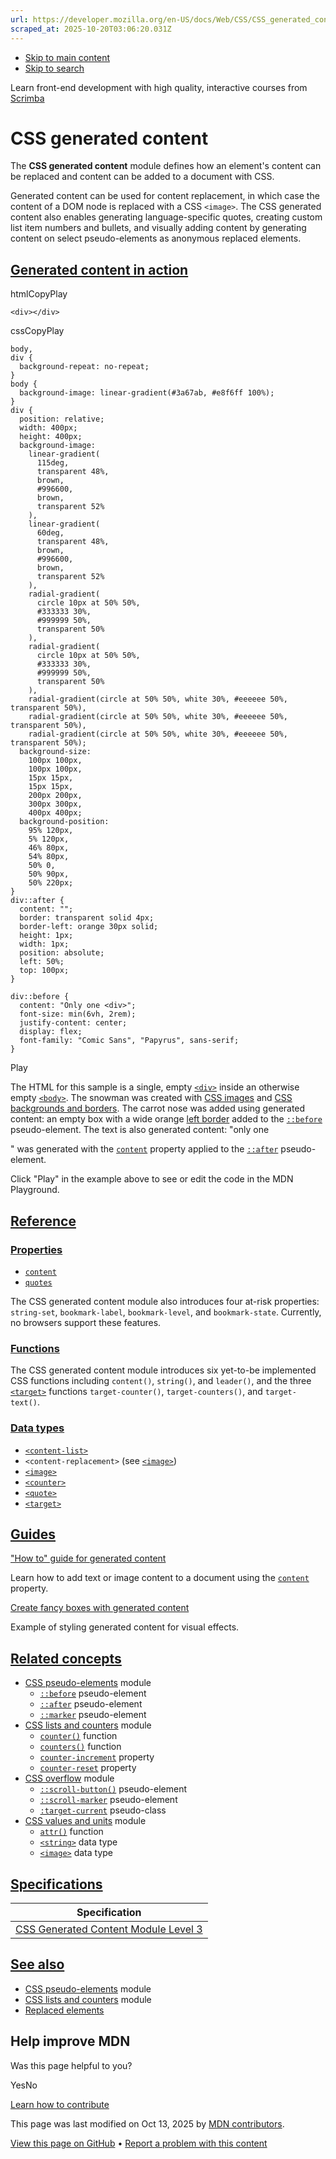 ```yaml
---
url: https://developer.mozilla.org/en-US/docs/Web/CSS/CSS_generated_content
scraped_at: 2025-10-20T03:06:20.031Z
---
```


- [Skip to main content](https://developer.mozilla.org/en-US/docs/Web/CSS/CSS_generated_content#content)
- [Skip to search](https://developer.mozilla.org/en-US/docs/Web/CSS/CSS_generated_content#search)

Learn front-end development with high quality, interactive courses
from
[Scrimba](https://scrimba.com/learn/frontend?via=mdn)

# CSS generated content

The **CSS generated content** module defines how an element's content can be replaced and content can be added to a document with CSS.

Generated content can be used for content replacement, in which case the content of a DOM node is replaced with a CSS `<image>`. The CSS generated content also enables generating language-specific quotes, creating custom list item numbers and bullets, and visually adding content by generating content on select pseudo-elements as anonymous replaced elements.

## [Generated content in action](https://developer.mozilla.org/en-US/docs/Web/CSS/CSS_generated_content\#generated_content_in_action)

htmlCopyPlay

```
<div></div>

```

cssCopyPlay

```
body,
div {
  background-repeat: no-repeat;
}
body {
  background-image: linear-gradient(#3a67ab, #e8f6ff 100%);
}
div {
  position: relative;
  width: 400px;
  height: 400px;
  background-image:
    linear-gradient(
      115deg,
      transparent 48%,
      brown,
      #996600,
      brown,
      transparent 52%
    ),
    linear-gradient(
      60deg,
      transparent 48%,
      brown,
      #996600,
      brown,
      transparent 52%
    ),
    radial-gradient(
      circle 10px at 50% 50%,
      #333333 30%,
      #999999 50%,
      transparent 50%
    ),
    radial-gradient(
      circle 10px at 50% 50%,
      #333333 30%,
      #999999 50%,
      transparent 50%
    ),
    radial-gradient(circle at 50% 50%, white 30%, #eeeeee 50%, transparent 50%),
    radial-gradient(circle at 50% 50%, white 30%, #eeeeee 50%, transparent 50%),
    radial-gradient(circle at 50% 50%, white 30%, #eeeeee 50%, transparent 50%);
  background-size:
    100px 100px,
    100px 100px,
    15px 15px,
    15px 15px,
    200px 200px,
    300px 300px,
    400px 400px;
  background-position:
    95% 120px,
    5% 120px,
    46% 80px,
    54% 80px,
    50% 0,
    50% 90px,
    50% 220px;
}
div::after {
  content: "";
  border: transparent solid 4px;
  border-left: orange 30px solid;
  height: 1px;
  width: 1px;
  position: absolute;
  left: 50%;
  top: 100px;
}

div::before {
  content: "Only one <div>";
  font-size: min(6vh, 2rem);
  justify-content: center;
  display: flex;
  font-family: "Comic Sans", "Papyrus", sans-serif;
}

```

Play

The HTML for this sample is a single, empty [`<div>`](https://developer.mozilla.org/en-US/docs/Web/HTML/Reference/Elements/div) inside an otherwise empty [`<body>`](https://developer.mozilla.org/en-US/docs/Web/HTML/Reference/Elements/body). The snowman was created with [CSS images](https://developer.mozilla.org/en-US/docs/Web/CSS/CSS_images) and [CSS backgrounds and borders](https://developer.mozilla.org/en-US/docs/Web/CSS/CSS_backgrounds_and_borders). The carrot nose was added using generated content: an empty box with a wide orange [left border](https://developer.mozilla.org/en-US/docs/Web/CSS/border-left) added to the [`::before`](https://developer.mozilla.org/en-US/docs/Web/CSS/::before) pseudo-element. The text is also generated content: "only one <div>" was generated with the [`content`](https://developer.mozilla.org/en-US/docs/Web/CSS/content) property applied to the [`::after`](https://developer.mozilla.org/en-US/docs/Web/CSS/::after) pseudo-element.

Click "Play" in the example above to see or edit the code in the MDN Playground.

## [Reference](https://developer.mozilla.org/en-US/docs/Web/CSS/CSS_generated_content\#reference)

### [Properties](https://developer.mozilla.org/en-US/docs/Web/CSS/CSS_generated_content\#properties)

- [`content`](https://developer.mozilla.org/en-US/docs/Web/CSS/content)
- [`quotes`](https://developer.mozilla.org/en-US/docs/Web/CSS/quotes)

The CSS generated content module also introduces four at-risk properties: `string-set`, `bookmark-label`, `bookmark-level`, and `bookmark-state`. Currently, no browsers support these features.

### [Functions](https://developer.mozilla.org/en-US/docs/Web/CSS/CSS_generated_content\#functions)

The CSS generated content module introduces six yet-to-be implemented CSS functions including `content()`, `string()`, and `leader()`, and the three [`<target>`](https://developer.mozilla.org/en-US/docs/Web/CSS/content#target) functions `target-counter()`, `target-counters()`, and `target-text()`.

### [Data types](https://developer.mozilla.org/en-US/docs/Web/CSS/CSS_generated_content\#data_types)

- [`<content-list>`](https://developer.mozilla.org/en-US/docs/Web/CSS/content)
- `<content-replacement>` (see [`<image>`](https://developer.mozilla.org/en-US/docs/Web/CSS/image))
- [`<image>`](https://developer.mozilla.org/en-US/docs/Web/CSS/image)
- [`<counter>`](https://developer.mozilla.org/en-US/docs/Web/CSS/content#counter)
- [`<quote>`](https://developer.mozilla.org/en-US/docs/Web/CSS/content#quote)
- [`<target>`](https://developer.mozilla.org/en-US/docs/Web/CSS/content#target)

## [Guides](https://developer.mozilla.org/en-US/docs/Web/CSS/CSS_generated_content\#guides)

["How to" guide for generated content](https://developer.mozilla.org/en-US/docs/Learn_web_development/Howto/Solve_CSS_problems/Generated_content)

Learn how to add text or image content to a document using the [`content`](https://developer.mozilla.org/en-US/docs/Web/CSS/content) property.

[Create fancy boxes with generated content](https://developer.mozilla.org/en-US/docs/Learn_web_development/Howto/Solve_CSS_problems/Create_fancy_boxes)

Example of styling generated content for visual effects.

## [Related concepts](https://developer.mozilla.org/en-US/docs/Web/CSS/CSS_generated_content\#related_concepts)

- [CSS pseudo-elements](https://developer.mozilla.org/en-US/docs/Web/CSS/CSS_pseudo-elements) module
  - [`::before`](https://developer.mozilla.org/en-US/docs/Web/CSS/::before) pseudo-element
  - [`::after`](https://developer.mozilla.org/en-US/docs/Web/CSS/::after) pseudo-element
  - [`::marker`](https://developer.mozilla.org/en-US/docs/Web/CSS/::marker) pseudo-element
- [CSS lists and counters](https://developer.mozilla.org/en-US/docs/Web/CSS/CSS_lists) module
  - [`counter()`](https://developer.mozilla.org/en-US/docs/Web/CSS/counter) function
  - [`counters()`](https://developer.mozilla.org/en-US/docs/Web/CSS/counters) function
  - [`counter-increment`](https://developer.mozilla.org/en-US/docs/Web/CSS/counter-increment) property
  - [`counter-reset`](https://developer.mozilla.org/en-US/docs/Web/CSS/counter-reset) property
- [CSS overflow](https://developer.mozilla.org/en-US/docs/Web/CSS/CSS_overflow) module
  - [`::scroll-button()`](https://developer.mozilla.org/en-US/docs/Web/CSS/::scroll-button) pseudo-element
  - [`::scroll-marker`](https://developer.mozilla.org/en-US/docs/Web/CSS/::scroll-marker) pseudo-element
  - [`:target-current`](https://developer.mozilla.org/en-US/docs/Web/CSS/:target-current) pseudo-class
- [CSS values and units](https://developer.mozilla.org/en-US/docs/Web/CSS/CSS_values_and_units) module
  - [`attr()`](https://developer.mozilla.org/en-US/docs/Web/CSS/attr) function
  - [`<string>`](https://developer.mozilla.org/en-US/docs/Web/CSS/string) data type
  - [`<image>`](https://developer.mozilla.org/en-US/docs/Web/CSS/image) data type

## [Specifications](https://developer.mozilla.org/en-US/docs/Web/CSS/CSS_generated_content\#specifications)

| Specification |
| --- |
| [CSS Generated Content Module Level 3](https://drafts.csswg.org/css-content/) |

## [See also](https://developer.mozilla.org/en-US/docs/Web/CSS/CSS_generated_content\#see_also)

- [CSS pseudo-elements](https://developer.mozilla.org/en-US/docs/Web/CSS/CSS_pseudo-elements) module
- [CSS lists and counters](https://developer.mozilla.org/en-US/docs/Web/CSS/CSS_lists) module
- [Replaced elements](https://developer.mozilla.org/en-US/docs/Glossary/Replaced_elements)

## Help improve MDN

Was this page helpful to you?

YesNo

[Learn how to contribute](https://developer.mozilla.org/en-US/docs/MDN/Community/Getting_started)

This page was last modified on ⁨Oct 13, 2025⁩ by [MDN contributors](https://developer.mozilla.org/en-US/docs/Web/CSS/CSS_generated_content/contributors.txt).


[View this page on GitHub](https://github.com/mdn/content/blob/main/files/en-us/web/css/css_generated_content/index.md?plain=1 "Folder: ⁨en-us/web/css/css_generated_content⁩ (Opens in a new tab)") • [Report a problem with this content](https://github.com/mdn/content/issues/new?template=page-report.yml&mdn-url=https%3A%2F%2Fdeveloper.mozilla.org%2Fen-US%2Fdocs%2FWeb%2FCSS%2FCSS_generated_content&metadata=%3C%21--+Do+not+make+changes+below+this+line+--%3E%0A%3Cdetails%3E%0A%3Csummary%3EPage+report+details%3C%2Fsummary%3E%0A%0A*+Folder%3A+%60en-us%2Fweb%2Fcss%2Fcss_generated_content%60%0A*+MDN+URL%3A+https%3A%2F%2Fdeveloper.mozilla.org%2Fen-US%2Fdocs%2FWeb%2FCSS%2FCSS_generated_content%0A*+GitHub+URL%3A+https%3A%2F%2Fgithub.com%2Fmdn%2Fcontent%2Fblob%2Fmain%2Ffiles%2Fen-us%2Fweb%2Fcss%2Fcss_generated_content%2Findex.md%0A*+Last+commit%3A+https%3A%2F%2Fgithub.com%2Fmdn%2Fcontent%2Fcommit%2Fbb52c01c1534149f1e3e4755e2576ef7828ecc0f%0A*+Document+last+modified%3A+2025-10-13T00%3A08%3A12.000Z%0A%0A%3C%2Fdetails%3E "This will take you to GitHub to file a new issue.")